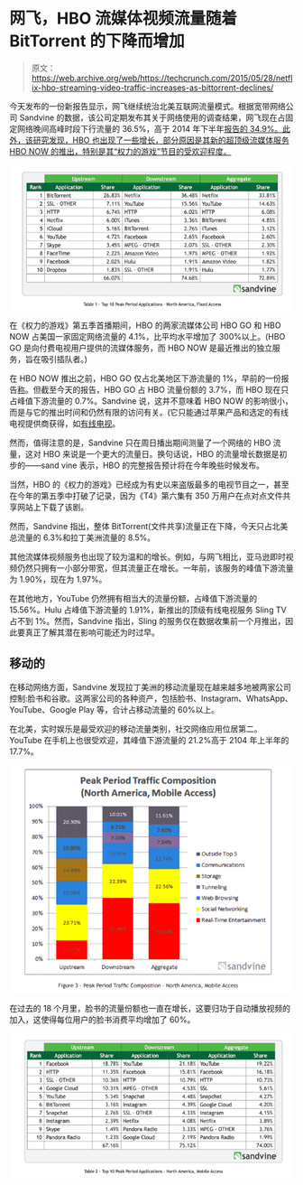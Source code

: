 # 网飞，HBO 流媒体视频流量随着 BitTorrent 的下降而增加

> 原文：<https://web.archive.org/web/https://techcrunch.com/2015/05/28/netflix-hbo-streaming-video-traffic-increases-as-bittorrent-declines/>

今天发布的一份新报告显示，网飞继续统治北美互联网流量模式。根据宽带网络公司 Sandvine 的数据，该公司定期发布其关于网络使用的调查结果，网飞现在占固定网络晚间高峰时段下行流量的 36.5%，高于 2014 年下半年[报告的 34.9%。此外，该研究发现，HBO 也出现了一些增长，部分原因是其新的超顶级流媒体服务 HBO NOW 的推出，特别是其“权力的游戏”节目的受欢迎程度。](https://web.archive.org/web/20230324221426/https://www.sandvine.com/pr/2014/11/20/sandvine-report-netflix-dominates-still-amazon-instant-video-growing.html)

![Screen Shot 2015-05-28 at 12.48.55 PM](img/d38e997e4270ce274c9b00315d3ddbb6.png)

在《权力的游戏》第五季首播期间，HBO 的两家流媒体公司 HBO GO 和 HBO NOW 占美国一家固定网络流量的 4.1%，比平均水平增加了 300%以上。(HBO GO 是向付费电视用户提供的流媒体服务，而 HBO NOW 是最近推出的独立服务，旨在吸引插队者。)

在 HBO NOW 推出之前，HBO GO 仅占北美地区下游流量的 1%，早前的一份报告[称](https://web.archive.org/web/20230324221426/https://www.sandvine.com/pr/2014/11/20/sandvine-report-netflix-dominates-still-amazon-instant-video-growing.html)。但截至今天的报告，HBO GO 占 HBO 流量份额的 3.7%，而 HBO 现在只占峰值下游流量的 0.7%。Sandvine 说，这并不意味着 HBO NOW 的影响很小，而是与它的推出时间和仍然有限的访问有关。(它只能通过苹果产品和选定的有线电视提供商获得，如[有线电视](https://web.archive.org/web/20230324221426/https://techcrunch.com/2015/03/16/cablevision-becomes-first-pay-tv-provider-to-offer-hbo-now-to-broadband-customers/)。

然而，值得注意的是，Sandvine 只在周日播出期间测量了一个网络的 HBO 流量，这对 HBO 来说是一个更大的流量日。换句话说，HBO 的流量增长数据是初步的——sand vine 表示，HBO 的完整报告预计将在今年晚些时候发布。

当然，HBO 的《权力的游戏》已经成为有史以来盗版最多的电视节目之一，甚至在今年的第五季中打破了记录，因为《T4》第六集有 350 万用户在点对点文件共享网站上下载了该剧。

然而，Sandvine 指出，整体 BitTorrent(文件共享)流量正在下降，今天只占北美总流量的 6.3%和拉丁美洲流量的 8.5%。

其他流媒体视频服务也出现了较为温和的增长。例如，与网飞相比，亚马逊即时视频仍然只拥有一小部分带宽，但其流量正在增长。一年前，该服务的峰值下游流量为 1.90%，现在为 1.97%。

在其他地方，YouTube 仍然拥有相当大的流量份额，占峰值下游流量的 15.56%。Hulu 占峰值下游流量的 1.91%，新推出的顶级有线电视服务 Sling TV 占不到 1%。然而，Sandvine 指出，Sling 的服务仅在数据收集前一个月推出，因此要真正了解其潜在影响可能还为时过早。

## 移动的

在移动网络方面，Sandvine 发现拉丁美洲的移动流量现在越来越多地被两家公司控制:脸书和谷歌。这两家公司的各种资产，包括脸书、Instagram、WhatsApp、YouTube、Google Play 等，合计占移动流量的 60%以上。

在北美，实时娱乐是最受欢迎的移动流量类别，社交网络应用位居第二。YouTube 在手机上也很受欢迎，其峰值下游流量的 21.2%高于 2104 年上半年的 17.7%。

![Screen Shot 2015-05-28 at 12.36.35 PM](img/ea3f58c1e02401c0e064601798d0af64.png)

在过去的 18 个月里，脸书的流量份额也一直在增长，这要归功于自动播放视频的加入，这使得每位用户的脸书消费平均增加了 60%。

![Screen Shot 2015-05-28 at 12.37.36 PM](img/bb15f7a5dc5f6b047cf61ab6fc50e900.png)